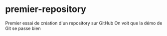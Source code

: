 # premier-repository
Premier essai de création d'un repository sur GitHub
On voit que la démo de Git se passe bien
